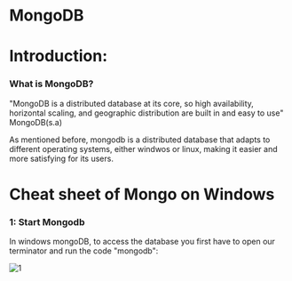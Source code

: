 # MongoDB

# Introduction:
### What is MongoDB?

"MongoDB is a distributed database at its core, so high availability, horizontal scaling, and geographic distribution are built in and easy to use" MongoDB(s.a)

As mentioned before, mongodb is a distributed database that adapts to different operating systems, either windwos or linux, making it easier and more satisfying for its users.

# Cheat sheet of Mongo on Windows
### 1: Start Mongodb
In windows mongoDB, to access the database you first have to open our terminator and run the code "mongodb":

![1](https://user-images.githubusercontent.com/48557621/83736373-2ac16f00-a617-11ea-85ef-7d2bbcc78c23.PNG)
